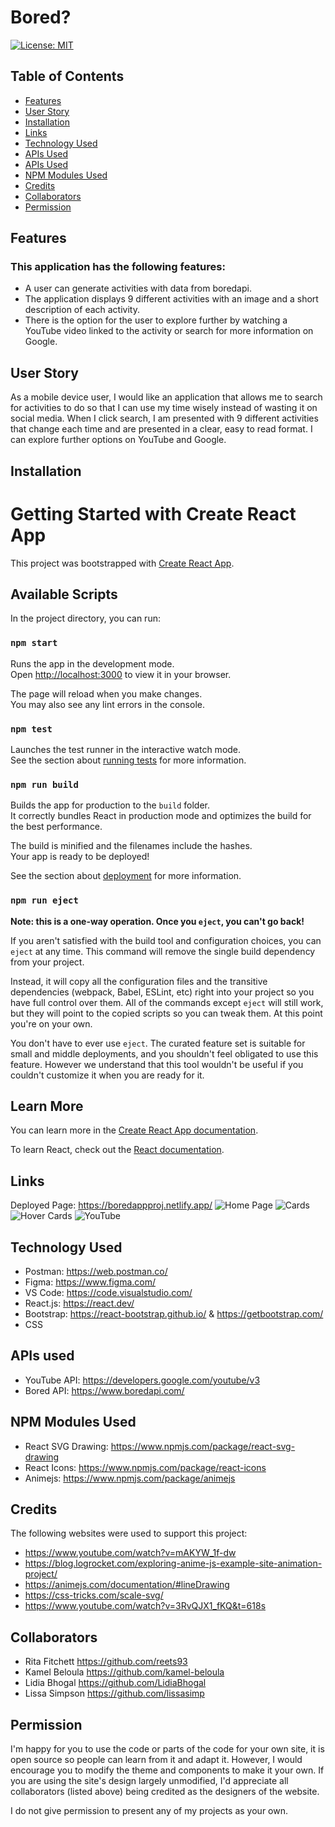 # Bored?

[![License: MIT](https://img.shields.io/badge/License-MIT-yellow.svg)](https://opensource.org/licenses/MIT)

## Table of Contents
- [Features](#features)
- [User Story](#user-story)
- [Installation](#installation)
- [Links](#links)
- [Technology Used](#technology-used)
- [APIs Used](#apis-used)
- [APIs Used](#apis-used)
- [NPM Modules Used](#npm-modules-used)
- [Credits](#credits)
- [Collaborators](#collaborators)
- [Permission](#permission)

## Features
### This application has the following features:

- A user can generate activities with data from boredapi.
- The application displays 9 different activities with an image and a short description of each activity.
- There is the option for the user to explore further by watching a YouTube video linked to the activity or search for more information on Google.

## User Story
As a mobile device user, I would like an application that allows me to search for activities to do so that I can use my time wisely instead of wasting it on social media.  When I click search, I am presented with 9 different activities that change each time and are presented in a clear, easy to read format. I can explore further options on YouTube and Google.

## Installation
# Getting Started with Create React App

This project was bootstrapped with [Create React App](https://github.com/facebook/create-react-app).

## Available Scripts

In the project directory, you can run:

### `npm start`

Runs the app in the development mode.\
Open [http://localhost:3000](http://localhost:3000) to view it in your browser.

The page will reload when you make changes.\
You may also see any lint errors in the console.

### `npm test`

Launches the test runner in the interactive watch mode.\
See the section about [running tests](https://facebook.github.io/create-react-app/docs/running-tests) for more information.

### `npm run build`

Builds the app for production to the `build` folder.\
It correctly bundles React in production mode and optimizes the build for the best performance.

The build is minified and the filenames include the hashes.\
Your app is ready to be deployed!

See the section about [deployment](https://facebook.github.io/create-react-app/docs/deployment) for more information.

### `npm run eject`

**Note: this is a one-way operation. Once you `eject`, you can't go back!**

If you aren't satisfied with the build tool and configuration choices, you can `eject` at any time. This command will remove the single build dependency from your project.

Instead, it will copy all the configuration files and the transitive dependencies (webpack, Babel, ESLint, etc) right into your project so you have full control over them. All of the commands except `eject` will still work, but they will point to the copied scripts so you can tweak them. At this point you're on your own.

You don't have to ever use `eject`. The curated feature set is suitable for small and middle deployments, and you shouldn't feel obligated to use this feature. However we understand that this tool wouldn't be useful if you couldn't customize it when you are ready for it.

## Learn More

You can learn more in the [Create React App documentation](https://facebook.github.io/create-react-app/docs/getting-started).

To learn React, check out the [React documentation](https://reactjs.org/).

## Links
Deployed Page: https://boredappproj.netlify.app/
![Home Page](https://github.com/lissasimp/BoredApp/assets/116848303/f60fb15b-949b-47dd-a568-a32a896428e2)
![Cards](https://github.com/lissasimp/BoredApp/assets/116848303/477b5f14-c5ff-4bbb-b087-3aa5e798094f)
![Hover Cards](https://github.com/lissasimp/BoredApp/assets/116848303/3f8c113b-528a-41c4-a410-0573510443eb)
![YouTube](https://github.com/lissasimp/BoredApp/assets/116848303/f94da742-8ea5-44ac-b927-fdb1d74c073b)

## Technology Used
- Postman: https://web.postman.co/
- Figma: https://www.figma.com/
- VS Code: https://code.visualstudio.com/
- React.js: https://react.dev/ 
- Bootstrap: https://react-bootstrap.github.io/ & https://getbootstrap.com/
- CSS

## APIs used
- YouTube API: https://developers.google.com/youtube/v3
- Bored API: https://www.boredapi.com/

## NPM Modules Used
- React SVG Drawing: https://www.npmjs.com/package/react-svg-drawing
- React Icons: https://www.npmjs.com/package/react-icons
- Animejs: https://www.npmjs.com/package/animejs

## Credits
The following websites were used to support this project:
- https://www.youtube.com/watch?v=mAKYW_1f-dw
- https://blog.logrocket.com/exploring-anime-js-example-site-animation-project/
- https://animejs.com/documentation/#lineDrawing
- https://css-tricks.com/scale-svg/
- https://www.youtube.com/watch?v=3RvQJX1_fKQ&t=618s

## Collaborators
- Rita Fitchett https://github.com/reets93
- Kamel Beloula https://github.com/kamel-beloula
- Lidia Bhogal https://github.com/LidiaBhogal
- Lissa Simpson https://github.com/lissasimp

## Permission
I'm happy for you to use the code or parts of the code for your own site, it is open source so people can learn from it and adapt it. However, I would encourage you to modify the theme and components to make it your own. If you are using the site's design largely unmodified, I'd appreciate all collaborators (listed above) being credited as the designers of the website.

I do not give permission to present any of my projects as your own.

